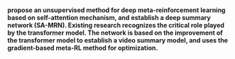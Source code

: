 

#### propose an unsupervised method for deep meta-reinforcement learning based on self-attention mechanism, and establish a deep summary network (SA-MRN). Existing research recognizes the critical role played by the transformer model. The network is based on the improvement of the transformer model to establish a video summary model, and uses the gradient-based meta-RL method for optimization. 

